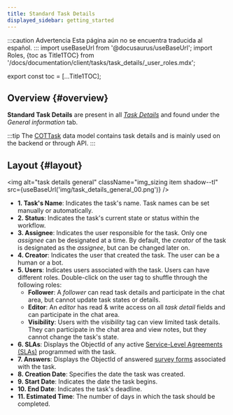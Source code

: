```yaml
---
title: Standard Task Details
displayed_sidebar: getting_started
---
```


:::caution Advertencia
Esta página aún no se encuentra traducida al español.
:::
import useBaseUrl from '@docusaurus/useBaseUrl'; 
import Roles, {toc as Title1TOC} from '/docs/documentation/client/tasks/task_details/_user_roles.mdx';

export const toc = [...Title1TOC];

## Overview {#overview}
**Standard Task Details** are present in all [_Task Details_](/docs/documentation/client/tasks/task_details) and found under the _General information_ tab.

:::tip
The [COTTask](/docs/documentation/models/tasks/model_tasks) data model contains task details and is mainly used on the backend or through API.
:::

## Layout {#layout}

<div className="container">
<div className="row">
<div className="col col--6">

<img alt="task details general" className="img_sizing item shadow--tl" src={useBaseUrl('img/task_details_general_00.png')} />
<br/>

</div>
<div className="col col--6">

- **<span className="badge badge--danger">1.</span> Task's Name**: Indicates the task's name. Task names can be set manually or automatically.
- **<span className="badge badge--danger">2.</span> Status**: Indicates the task's current state or status within the workflow.
- **<span className="badge badge--danger">3.</span> Assignee**: Indicates the user responsible for the task. Only one _assignee_ can be designated at a time. By default, the _creator_ of the task is designated as the _assignee_, but can be changed later on.
- **<span className="badge badge--danger">4.</span> Creator**: Indicates the user that created the task. The user can be a human or a bot.
- **<span className="badge badge--danger">5.</span> Users**: Indicates users associated with the task. Users can have different roles. Double-click on the user tag to shuffle through the following roles:
    - **Follower**: A _follower_ can read task details and participate in the chat area, but cannot update task states or details.
    - **Editor**: An _editor_ has read & write access on all _task detail_ fields and can participate in the chat area.
    - **Visibility**: Users with the _visibility_ tag can view limited task details. They can participate in the chat area and view notes, but they cannot change the task's state.
- **<span className="badge badge--danger">6.</span> SLAs**: Displays the ObjectId of any active [Service-Level Agreements (SLAs)](/docs/documentation/automation/sla) programmed with the task.
- **<span className="badge badge--danger">7.</span> Answers**: Displays the ObjectId of answered [survey forms](/docs/documentation/client/surveys/overview) associated with the task.
- **<span className="badge badge--danger">8.</span> Creation Date**: Specifies the date the task was created.
- **<span className="badge badge--danger">9.</span> Start Date**: Indicates the date the task begins.
- **<span className="badge badge--danger">10.</span> End Date**: Indicates the task's deadline.
- **<span className="badge badge--danger">11.</span> Estimated Time**: The number of days in which the task should be completed.


</div>
</div>
</div>



